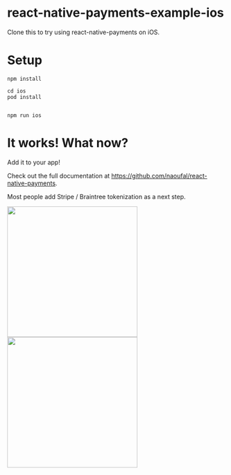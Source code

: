 # react-native-payments-example-ios
Clone this to try using react-native-payments on iOS.

# Setup

```
npm install

cd ios
pod install


npm run ios
```

# It works! What now?

Add it to your app!

Check out the full documentation at https://github.com/naoufal/react-native-payments.

Most people add Stripe / Braintree tokenization as a next step.

<div>
<img width="300px" src="https://user-images.githubusercontent.com/2470659/99592439-21bb3300-29e8-11eb-9516-2464ec21596a.png" />
<img width="300px" src="https://user-images.githubusercontent.com/2470659/99592430-1f58d900-29e8-11eb-816e-ea8ef297c598.png" />
</div>